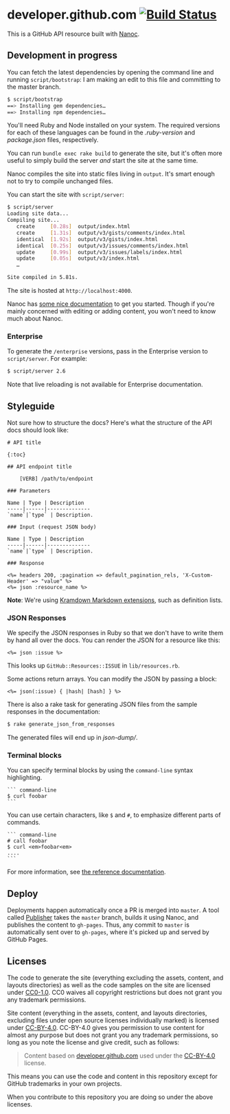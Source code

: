 # developer.github.com [![Build Status](https://travis-ci.org/github/developer.github.com.svg?branch=master)](https://travis-ci.org/github/developer.github.com)


This is a GitHub API resource built with [Nanoc][nanoc].

## Development in progress

You can fetch the latest dependencies by opening the command line and running `script/bootstrap`: I am making an edit to this file and committing to the master branch.

``` sh
$ script/bootstrap
==> Installing gem dependencies…
==> Installing npm dependencies…
```

You'll need Ruby and Node installed on your system. The required versions for each of these languages can be found in the *.ruby-version* and *package.json* files, respectively.

You can run `bundle exec rake build` to generate the site, but it's often more useful
to simply build the server *and* start the site at the same time.

Nanoc compiles the site into static files living in `output`.  It's
smart enough not to try to compile unchanged files.

You can start the site with `script/server`:

``` sh
$ script/server
Loading site data...
Compiling site...
   create     [0.28s]  output/index.html
   create     [1.31s]  output/v3/gists/comments/index.html
   identical  [1.92s]  output/v3/gists/index.html
   identical  [0.25s]  output/v3/issues/comments/index.html
   update     [0.99s]  output/v3/issues/labels/index.html
   update     [0.05s]  output/v3/index.html
   …

Site compiled in 5.81s.
```

The site is hosted at `http://localhost:4000`.

Nanoc has [some nice documentation](http://nanoc.ws/docs/tutorial/) to get you started.  Though if you're mainly concerned with editing or adding content, you won't need to know much about Nanoc.

[nanoc]: http://nanoc.ws/

### Enterprise

To generate the `/enterprise` versions, pass in the Enterprise version to `script/server`. For example:

``` sh
$ script/server 2.6
```

Note that live reloading is not available for Enterprise documentation.

## Styleguide

Not sure how to structure the docs?  Here's what the structure of the
API docs should look like:

    # API title

    {:toc}

    ## API endpoint title

        [VERB] /path/to/endpoint

    ### Parameters

    Name | Type | Description
    -----|------|--------------
    `name`|`type` | Description.

    ### Input (request JSON body)

    Name | Type | Description
    -----|------|--------------
    `name`|`type` | Description.

    ### Response

    <%= headers 200, :pagination => default_pagination_rels, 'X-Custom-Header' => "value" %>
    <%= json :resource_name %>

**Note**: We're using [Kramdown Markdown extensions](http://kramdown.gettalong.org/syntax.html), such as definition lists.

### JSON Responses

We specify the JSON responses in Ruby so that we don't have to write
them by hand all over the docs.  You can render the JSON for a resource
like this:

```erb
<%= json :issue %>
```

This looks up `GitHub::Resources::ISSUE` in `lib/resources.rb`.

Some actions return arrays.  You can modify the JSON by passing a block:

```erb
<%= json(:issue) { |hash| [hash] } %>
```

There is also a rake task for generating JSON files from the sample responses in the documentation:

``` sh
$ rake generate_json_from_responses
```

The generated files will end up in *json-dump/*.

### Terminal blocks

You can specify terminal blocks by using the `command-line` syntax highlighting.

    ``` command-line
    $ curl foobar
    ```

You can use certain characters, like `$` and `#`, to emphasize different parts
of commands.

    ``` command-line
    # call foobar
    $ curl <em>foobar<em>
    ....
    ```

For more information, see [the reference documentation](https://github.com/gjtorikian/extended-markdown-filter#command-line-highlighting).

## Deploy

Deployments happen automatically once a PR is merged into `master`. A tool called [Publisher](https://github.com/gjtorikian/publisher) takes the `master` branch, builds it using Nanoc, and publishes the content to `gh-pages`. Thus, any commit to `master` is automatically sent over to `gh-pages`, where it's picked up and served by GitHub Pages.

## Licenses

The code to generate the site (everything excluding the assets, content,
and layouts directories) as well as the code samples on the site are
licensed under
[CC0-1.0](https://creativecommons.org/publicdomain/zero/1.0/legalcode).
CC0 waives all copyright restrictions but does not grant you any trademark
permissions.

Site content (everything in the assets, content, and layouts directories,
excluding files under open source licenses individually marked) is licensed
under [CC-BY-4.0](https://creativecommons.org/licenses/by/4.0/). CC-BY-4.0
gives you permission to use content for almost any purpose but does not grant
you any trademark permissions, so long as you note the license and give credit,
such as follows:

> Content based on
> <a href="https://github.com/github/developer.github.com">developer.github.com</a>
> used under the
> <a href="https://creativecommons.org/licenses/by/4.0/">CC-BY-4.0</a>
> license.</a>

This means you can use the code and content in this repository except for
GitHub trademarks in your own projects.

When you contribute to this repository you are doing so under the above
licenses.
